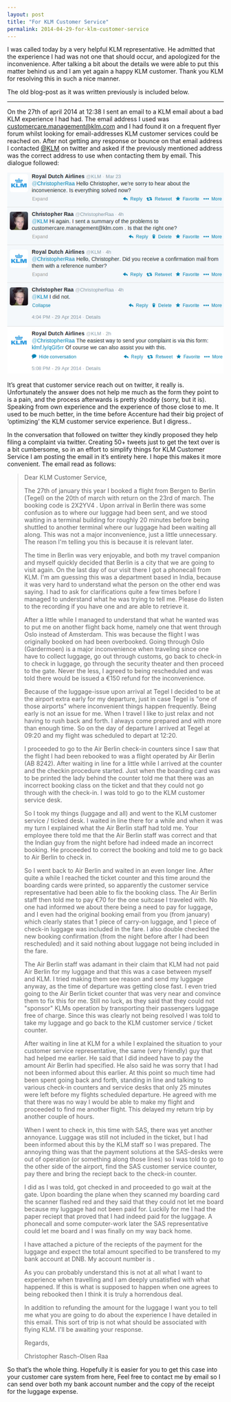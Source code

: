 ```yaml
---
layout: post
title: "For KLM Customer Service"
permalink: 2014-04-29-for-klm-customer-service
---
```

I was called today by a very helpful KLM representative. He admitted that the experience I had was not one that should occur, and apologized for the inconvenience. After talking a bit about the details we were able to put this matter behind us and I am yet again a happy KLM customer. Thank you KLM for resolving this in such a nice manner.

The old blog-post as it was written previously is included below.

----

On the 27th of april 2014 at 12:38 I sent an email to a KLM email about a bad KLM experience I had had. The email address I used was [customercare.management@klm.com](mailto:customercare.management@klm.com) and I had found it on a frequent flyer forum whilst looking for email-addresses KLM customer services could be reached on. After not getting any response or bounce on that email address I contacted [@KLM](http://twitter.com/klm) on twitter and asked if the previously mentioned address was the correct address to use when contacting them by email. This dialogue followed:

[![No description](/public/uploads/2014/04/klm_twitter1.jpg)](http://christopher.rasch-olsen.no/wp-content/uploads/2014/04/klm_twitter1.jpg)

It’s great that customer service reach out on twitter, it really is. Unfortunately the answer does not help me much as the form they point to is a pain, and the process afterwards is pretty shoddy (sorry, but it is). Speaking from own experience and the experience of those close to me. It used to be much better, in the time before Accenture had their big project of ‘optimizing’ the KLM customer service experience. But I digress..

In the conversation that followed on twitter they kindly proposed they help filing a complaint via twitter. Creating 50+ tweets just to get the text over is a bit cumbersome, so in an effort to simplify things for KLM Customer Service I am posting the email in it’s entirety here. I hope this makes it more convenient. The email read as follows:

> Dear KLM Customer Service,
>
> The 27th of january this year I booked a flight from Bergen to Berlin (Tegel) on
> the 20th of march with return on the 23rd of march. The booking code is 2X2YV4
> . Upon arrival in Berlin there was some confusion as to where our luggage had
> been sent, and we stood waiting in a terminal building for roughly 20 minutes
> before being shuttled to another terminal where our luggage had been waiting all
> along. This was not a major inconvenience, just a little unnecessary. The reason
> I'm telling you this is because it is relevant later.
>
> The time in Berlin was very enjoyable, and both my travel companion and myself
> quickly decided that Berlin is a city that we are going to visit again. On the
> last day of our visit there I got a phonecall from KLM. I'm am guessing this was
> a department based in India, because it was very hard to understand what the
> person on the other end was saying. I had to ask for clarifications quite a few
> times before I managed to understand what he was trying to tell me. Please do
> listen to the recording if you have one and are able to retrieve it.
>
> After a little while I managed to understand that what he wanted was to put me
> on another flight back home, namely one that went through Oslo instead of
> Amsterdam. This was because the flight I was originally booked on had been
> overbooked. Going through Oslo (Gardermoen) is a major inconvenience when
> traveling since one have to collect luggage, go out through customs, go back to
> check-in to check in luggage, go through the security theater and then proceed
> to the gate. Never the less, I agreed to being rescheduled and was told there
> would be issued a €150 refund for the inconvenience.
>
> Because of the luggage-issue upon arrival at Tegel I decided to be at the
> airport extra early for my departure, just in case Tegel is "one of those
> airports" where inconvenient things happen frequently. Being early is not an
> issue for me. When I travel I like to just relax and not having to rush back and
> forth. I always come prepared and with more than enough time. So on the day of
> departure I arrived at Tegel at 09:20 and my flight was scheduled to depart at
> 12:20.
>
> I proceeded to go to the Air Berlin check-in counters since I saw that the
> flight I had been rebooked to was a flight operated by Air Berlin (AB
> 8242). After waiting in line for a little while I arrived at the counter and the
> checkin procedure started. Just when the boarding card was to be printed the
> lady behind the counter told me that there was an incorrect booking class on the
> ticket and that they could not go through with the check-in. I was told to go to
> the KLM customer service desk.
>
> So I took my things (luggage and all) and went to the KLM customer service /
> ticked desk. I waited in line there for a while and when it was my turn I
> explained what the Air Berlin staff had told me. Your employee there told me
> that the Air Berlin staff was correct and that the Indian guy from the night
> before had indeed made an incorrect booking. He proceeded to correct the booking
> and told me to go back to Air Berlin to check in.
>
> So I went back to Air Berlin and waited in an even longer line. After quite a
> while I reached the ticket counter and this time around the boarding cards were
> printed, so apparently the customer service representative had been able to fix
> the booking class. The Air Berlin staff then told me to pay €70 for the one
> suitcase I traveled with. No one had informed we about there being a need to pay
> for luggage, and I even had the original booking email from you (from january)
> which clearly states that 1 piece of carry-on luggage, and 1 piece of check-in
> luggage was included in the fare. I also double checked the new booking
> confirmation (from the night before after I had been rescheduled) and it said
> nothing about luggage not being included in the fare.
>
> The Air Berlin staff was adamant in their claim that KLM had not paid Air Berlin
> for my luggage and that this was a case between myself and KLM. I tried making
> them see reason and send my luggage anyway, as the time of departure was getting
> close fast. I even tried going to the Air Berlin ticket counter that was very
> near and convince them to fix this for me. Still no luck, as they said that they
> could not "sponsor" KLMs operation by transporting their passengers luggage free
> of charge. Since this was clearly not being resolved I was told to take my
> luggage and go back to the KLM customer service / ticket counter.
>
> After waiting in line at KLM for a while I explained the situation to your
> customer service representative, the same (very friendly) guy that had helped me
> earlier. He said that I did indeed have to pay the amount Air Berlin had
> specified. He also said he was sorry that I had not been informed about this
> earlier. At this point so much time had been spent going back and forth,
> standing in line and talking to various check-in counters and service desks that
> only 25 minutes were left before my flights scheduled departure. He agreed with
> me that there was no way I would be able to make my flight and proceeded to find
> me another flight. This delayed my return trip by another couple of hours.
>
> When I went to check in, this time with SAS, there was yet another
> annoyance. Luggage was still not included in the ticket, but I had been informed
> about this by the KLM staff so I was prepared. The annoying thing was that the
> payment solutions at the SAS-desks were out of operation (or something along
> those lines) so I was told to go to the other side of the airport, find the SAS
> customer service counter, pay there and bring the reciept back to the check-in
> counter.
>
> I did as I was told, got checked in and proceeded to go wait at the gate. Upon
> boarding the plane when they scanned my boarding card the scanner flashed red
> and they said that they could not let me board because my luggage had not been
> paid for. Luckily for me I had the paper reciept that proved that I had indeed
> paid for the luggage. A phonecall and some computer-work later the SAS
> representative could let me board and I was finally on my way back home.
>
> I have attached a picture of the reciepts of the payment for the luggage and
> expect the total amount specified to be transfered to my bank account at DNB. My
> account number is .
>
> As you can probably understand this is not at all what I want to experience when
> travelling and I am deeply unsatisfied with what happened. If this is what is
> supposed to happen when one agrees to being rebooked then I think it is truly a
> horrendous deal.
>
> In addition to refunding the amount for the luggage I want you to tell me what
> you are going to do about the experience I have detailed in this email. This
> sort of trip is not what should be associated with flying KLM. I'll be awaiting
> your response.
>
> Regards,
>
> Christopher Rasch-Olsen Raa


So that’s the whole thing. Hopefully it is easier for you to get this case into your customer care system from here, Feel free to contact me by email so I can send over both my bank account number and the copy of the receipt for the luggage expense.
